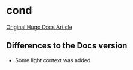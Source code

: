 # cond 

[Original Hugo Docs Article](https://gohugo.io/functions/cond/)

## Differences to the Docs version

* Some light context was added.
